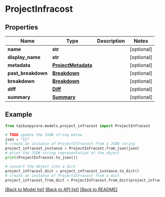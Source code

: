# ProjectInfracost


## Properties

Name | Type | Description | Notes
------------ | ------------- | ------------- | -------------
**name** | **str** |  | [optional] 
**display_name** | **str** |  | [optional] 
**metadata** | [**ProjectMetadata**](ProjectMetadata.md) |  | [optional] 
**past_breakdown** | [**Breakdown**](Breakdown.md) |  | [optional] 
**breakdown** | [**Breakdown**](Breakdown.md) |  | [optional] 
**diff** | [**Diff**](Diff.md) |  | [optional] 
**summary** | [**Summary**](Summary.md) |  | [optional] 

## Example

```python
from taikunpycore.models.project_infracost import ProjectInfracost

# TODO update the JSON string below
json = "{}"
# create an instance of ProjectInfracost from a JSON string
project_infracost_instance = ProjectInfracost.from_json(json)
# print the JSON string representation of the object
print(ProjectInfracost.to_json())

# convert the object into a dict
project_infracost_dict = project_infracost_instance.to_dict()
# create an instance of ProjectInfracost from a dict
project_infracost_from_dict = ProjectInfracost.from_dict(project_infracost_dict)
```
[[Back to Model list]](../README.md#documentation-for-models) [[Back to API list]](../README.md#documentation-for-api-endpoints) [[Back to README]](../README.md)


